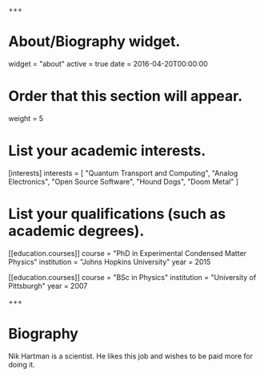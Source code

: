+++
# About/Biography widget.
widget = "about"
active = true
date = 2016-04-20T00:00:00

# Order that this section will appear.
weight = 5

# List your academic interests.
[interests]
  interests = [
    "Quantum Transport and Computing",
    "Analog Electronics",
    "Open Source Software",
    "Hound Dogs",
    "Doom Metal"
  ]

# List your qualifications (such as academic degrees).
[[education.courses]]
  course = "PhD in Experimental Condensed Matter Physics"
  institution = "Johns Hopkins University"
  year = 2015

[[education.courses]]
  course = "BSc in Physics"
  institution = "University of Pittsburgh"
  year = 2007

+++

# Biography

Nik Hartman is a scientist. He likes this job and wishes to be paid more for doing it.
